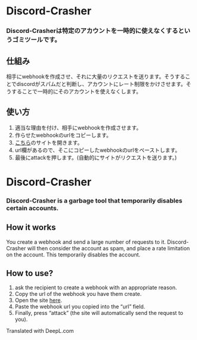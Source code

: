 # Discord-Crasher
### Discord-Crasherは特定のアカウントを一時的に使えなくするというゴミツールです。
## 仕組み
相手にwebhookを作成させ、それに大量のリクエストを送ります。そうすることでdiscordがスパムだと判断し、アカウントにレート制限をかけさせます。そうすることで一時的にそのアカウントを使えなくします。
## 使い方
1. 適当な理由を付け、相手にwebhookを作成させます。
2. 作らせたwebhookのurlをコピーします。
3. [こちら](https://zenon-i.github.io/Discord-Crasher)のサイトを開きます。
4. url欄があるので、そこにコピーしたwebhookのurlをペーストします。
5. 最後にattackを押します。(自動的にサイトがリクエストを送ります。)

# Discord-Crasher
### Discord-Crasher is a garbage tool that temporarily disables certain accounts.
## How it works
You create a webhook and send a large number of requests to it. Discord-Crasher will then consider the account as spam, and place a rate limitation on the account. This temporarily disables the account.
## How to use?
1. ask the recipient to create a webhook with an appropriate reason. 
2. Copy the url of the webhook you have them create. 
3. Open the site [here](https://zenon-i.github.io/Discord-Crasher). 
4. Paste the webhook url you copied into the “url” field.
5. Finally, press “attack” (the site will automatically send the request to you). 

Translated with DeepL.com 
